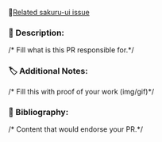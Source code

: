 🗼[Related sakuru-ui issue]()

### 🔮 Description:
  /* Fill what is this PR responsible for.*/

### 🏷 Additional Notes:
  /* Fill this with proof of your work (img/gif)*/

### 📖 Bibliography:
  /* Content that would endorse your PR.*/

